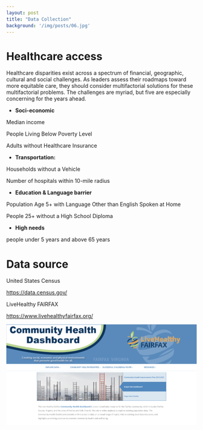 ```yaml
---
layout: post
title: "Data Collection"
background: '/img/posts/06.jpg'
---
```


# Healthcare access

Healthcare disparities exist across a spectrum of financial, geographic, cultural and social challenges. As leaders assess their roadmaps toward more equitable care, they should consider multifactorial solutions for these multifactorial problems. The challenges are myriad, but five are especially concerning for the years ahead.


- **Soci-economic**

Median income 

People Living Below Poverty Level

Adults without Healthcare Insurance


- **Transportation:**

Households without a Vehicle

Number of hospitals within 10-mile radius

 
- **Education & Language barrier**

Population Age 5+ with Language Other than English Spoken at Home

People 25+ without a High School Diploma


- **High needs**

people under 5 years and above 65 years


# Data source

United States Census

https://data.census.gov/

LiveHealthy FAIRFAX

https://www.livehealthyfairfax.org/

![LiveHealthy-FAIRFAX](/img/2022-09-26-post/LiveHealthy-FAIRFAX.png)

